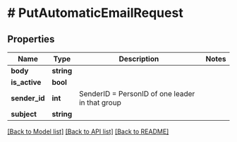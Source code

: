 # # PutAutomaticEmailRequest

## Properties

Name | Type | Description | Notes
------------ | ------------- | ------------- | -------------
**body** | **string** |  |
**is_active** | **bool** |  |
**sender_id** | **int** | SenderID &#x3D; PersonID of one leader in that group |
**subject** | **string** |  |

[[Back to Model list]](../../README.md#models) [[Back to API list]](../../README.md#endpoints) [[Back to README]](../../README.md)
